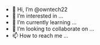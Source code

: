 - 👋 Hi, I’m @owntech22
- 👀 I’m interested in ...
- 🌱 I’m currently learning ...
- 💞️ I’m looking to collaborate on ...
- 📫 How to reach me ...


